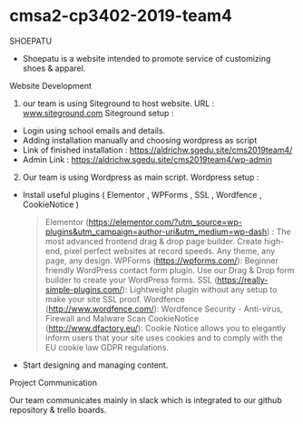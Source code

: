# cmsa2-cp3402-2019-team4
SHOEPATU
- Shoepatu is a website intended to promote service of customizing shoes & apparel.

Website Development 

1. our team is using Siteground to host website. URL : www.siteground.com
Siteground setup :
- Login using school emails and details.
- Adding installation manually and choosing wordpress as script
- Link of finished installation : https://aldrichw.sgedu.site/cms2019team4/
- Admin Link : https://aldrichw.sgedu.site/cms2019team4/wp-admin

2. Our team is using Wordpress as main script.
Wordpress setup :
- Install useful plugins ( Elementor , WPForms , SSL , Wordfence , CookieNotice )
  > Elementor (https://elementor.com/?utm_source=wp-plugins&utm_campaign=author-uri&utm_medium=wp-dash) : The most advanced frontend drag &     drop page builder. Create high-end, pixel perfect websites at record speeds. Any theme, any page, any design.
  > WPForms (https://wpforms.com/): Beginner friendly WordPress contact form plugin. Use our Drag & Drop form builder to create your           WordPress forms.
  > SSL (https://really-simple-plugins.com/): Lightweight plugin without any setup to make your site SSL proof.
  > Wordfence (http://www.wordfence.com/): Wordfence Security - Anti-virus, Firewall and Malware Scan
  > CookieNotice (http://www.dfactory.eu/): Cookie Notice allows you to elegantly inform users that your site uses cookies and to comply       with the EU cookie law GDPR regulations.
- Start designing and managing content.

Project Communication

Our team communicates mainly in slack which is integrated to our github repository & trello boards. 
